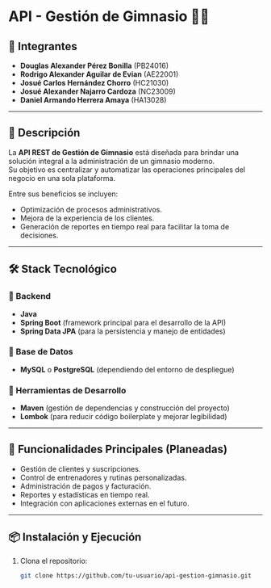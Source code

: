# API - Gestión de Gimnasio 🏋️‍♂️

## 👥 Integrantes
- **Douglas Alexander Pérez Bonilla** (PB24016)  
- **Rodrigo Alexander Aguilar de Evian** (AE22001)  
- **Josué Carlos Hernández Chorro** (HC21030)  
- **Josué Alexander Najarro Cardoza** (NC23009)  
- **Daniel Armando Herrera Amaya** (HA13028)  

---

## 📖 Descripción
La **API REST de Gestión de Gimnasio** está diseñada para brindar una solución integral a la administración de un gimnasio moderno.  
Su objetivo es centralizar y automatizar las operaciones principales del negocio en una sola plataforma.  

Entre sus beneficios se incluyen:
- Optimización de procesos administrativos.  
- Mejora de la experiencia de los clientes.  
- Generación de reportes en tiempo real para facilitar la toma de decisiones.  

---

## 🛠️ Stack Tecnológico

### 🔹 Backend
- **Java**  
- **Spring Boot** (framework principal para el desarrollo de la API)  
- **Spring Data JPA** (para la persistencia y manejo de entidades)  

### 🔹 Base de Datos
- **MySQL** o **PostgreSQL** (dependiendo del entorno de despliegue)  

### 🔹 Herramientas de Desarrollo
- **Maven** (gestión de dependencias y construcción del proyecto)  
- **Lombok** (para reducir código boilerplate y mejorar legibilidad)  

---

## 🚀 Funcionalidades Principales (Planeadas)
- Gestión de clientes y suscripciones.  
- Control de entrenadores y rutinas personalizadas.  
- Administración de pagos y facturación.  
- Reportes y estadísticas en tiempo real.  
- Integración con aplicaciones externas en el futuro.  

---

## 📦 Instalación y Ejecución

1. Clona el repositorio:
   ```bash
   git clone https://github.com/tu-usuario/api-gestion-gimnasio.git
